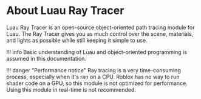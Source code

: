 # About Luau Ray Tracer

Luau Ray Tracer is an open-source object-oriented path tracing module for Luau. The Ray Tracer gives you as much control over the scene, materials, and lights as possible while still keeping it simple to use.

!!! info
    Basic understanding of Luau and object-oriented programming is assumed in this documentation.

!!! danger "Performance notice"
    Ray tracing is a very time-consuming process, especially when it's ran on a CPU. Roblox has no way to run shader code on a GPU, so this module is not optimized for performance. Using this module in real-time is not recommended.
